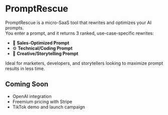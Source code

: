 # PromptRescue

PromptRescue is a micro-SaaS tool that rewrites and optimizes your AI prompts.  
You enter a prompt, and it returns 3 ranked, use-case-specific rewrites:

- 🧠 **Sales-Optimized Prompt**
- ⚙️ **Technical/Coding Prompt**
- 🎨 **Creative/Storytelling Prompt**

Ideal for marketers, developers, and storytellers looking to maximize prompt results in less time.

## Coming Soon

- OpenAI integration
- Freemium pricing with Stripe
- TikTok demo and launch campaign
